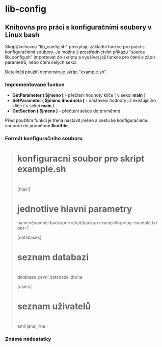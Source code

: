 # lib-config
## Knihovna pro práci s konfiguračními soubory v Linux bash

Skript/knihovna "lib_config.sh" poskytuje základní funkce pro práci s konfiguračními soubory.
Je možno ji prostřednictvím příkazu "source lib_config.sh" importovat do skriptu a využívat
její funkce pro čtení a zápis parametrů, nebo čtení celých sekcí.

Detailněji použití demonstruje skript "example.sh".

### Implementované funkce
- **GetParameter ( $jmeno )** - přečtení hodnoty klíče ( v sekci **main** )
- **SetParameter ( $jmeno $hodnota )** - nastavení hodnoty již existujícího klíče ( v sekci **main** ) 
- **GetSection ( $jmeno )** - přečtení sekce do proměnné

Před použitím funkcí je třena nastavit jméno a cestu ke konfiguračnímu souboru do proměnné **$cnffile**

### Formát konfiguračního souboru

>#
># konfiguracni soubor pro skript example.sh
>#
>[main]
># jednotlive hlavni parametry
>name=Example
>backupdir=/opt/backup
>examplelog=log-example.txt
>opt=1
>
>[databases]
>#
># seznam databazi
>#
>databaze_prvni
>databaze_druha
>
>[users]
>#
># seznam uživatelů
>#
>emil
>jana
>jirka
>

### Známé nedostatky

